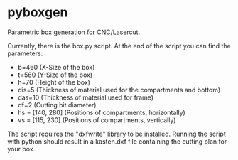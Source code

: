 pyboxgen
========

Parametric box generation for CNC/Lasercut.

Currently, there is the box.py script. At the end of the script
you can find the parameters:

* b=460 (X-Size of the box)
* t=560 (Y-Size of the box)
* h=70 (Height of the box)
* dis=5 (Thickness of material used for the compartments and bottom)
* das=10 (Thickness of material used for frame)
* df=2 (Cutting bit diameter)
* hs = [140, 280] (Positions of compartments, horizontally)
* vs = [115, 230] (Positions of compartments, vertically)


The script requires the "dxfwrite" library to be installed.
Running the script with python should result in a kasten.dxf
file containing the cutting plan for your box.
